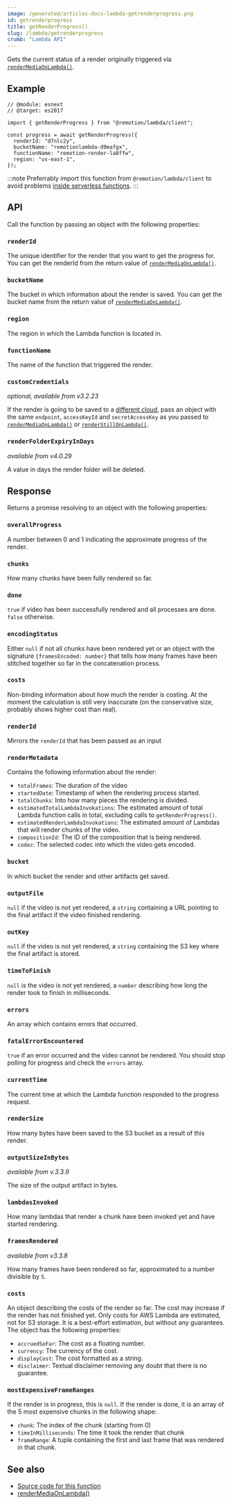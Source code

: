 ```yaml
---
image: /generated/articles-docs-lambda-getrenderprogress.png
id: getrenderprogress
title: getRenderProgress()
slug: /lambda/getrenderprogress
crumb: "Lambda API"
---
```


Gets the current status of a render originally triggered via [`renderMediaOnLambda()`](/docs/lambda/rendermediaonlambda).

## Example

```tsx twoslash
// @module: esnext
// @target: es2017

import { getRenderProgress } from "@remotion/lambda/client";

const progress = await getRenderProgress({
  renderId: "d7nlc2y",
  bucketName: "remotionlambda-d9mafgx",
  functionName: "remotion-render-la8ffw",
  region: "us-east-1",
});
```

:::note
Preferrably import this function from `@remotion/lambda/client` to avoid problems [inside serverless functions](/docs/lambda/light-client).
:::

## API

Call the function by passing an object with the following properties:

### `renderId`

The unique identifier for the render that you want to get the progress for. You can get the renderId from the return value of [`renderMediaOnLambda()`](/docs/lambda/renderMediaonlambda).

### `bucketName`

The bucket in which information about the render is saved. You can get the bucket name from the return value of [`renderMediaOnLambda()`](/docs/lambda/rendermediaonlambda).

### `region`

The region in which the Lambda function is located in.

### `functionName`

The name of the function that triggered the render.

### `customCredentials`

_optional, available from v3.2.23_

If the render is going to be saved to a [different cloud](/docs/lambda/custom-destination#saving-to-another-cloud), pass an object with the same `endpoint`, `accessKeyId` and `secretAccessKey` as you passed to [`renderMediaOnLambda()`](/docs/lambda/rendermediaonlambda#outname) or [`renderStillOnLambda()`](/docs/lambda/renderstillonlambda#outname).

### `renderFolderExpiryInDays`

_available from v4.0.29_

A value in days the render folder will be deleted.

## Response

Returns a promise resolving to an object with the following properties:

### `overallProgress`

A number between 0 and 1 indicating the approximate progress of the render.

### `chunks`

How many chunks have been fully rendered so far.

### `done`

`true` if video has been successfully rendered and all processes are done. `false` otherwise.

### `encodingStatus`

Either `null` if not all chunks have been rendered yet or an object with the signature `{framesEncoded: number}` that tells how many frames have been stitched together so far in the concatenation process.

### `costs`

Non-binding information about how much the render is costing. At the moment the calculation is still very inaccurate (on the conservative size, probably shows higher cost than real).

### `renderId`

Mirrors the `renderId` that has been passed as an input

### `renderMetadata`

Contains the following information about the render:

- `totalFrames`: The duration of the video
- `startedDate`: Timestamp of when the rendering process started.
- `totalChunks`: Into how many pieces the rendering is divided.
- `estimatedTotalLambdaInvokations`: The estimated amount of total Lambda function calls in total, excluding calls to `getRenderProgress()`.
- `estimatedRenderLambdaInvokations`: The estimated amount of Lambdas that will render chunks of the video.
- `compositionId`: The ID of the composition that is being rendered.
- `codec`: The selected codec into which the video gets encoded.

### `bucket`

In which bucket the render and other artifacts get saved.

### `outputFile`

`null` if the video is not yet rendered, a `string` containing a URL pointing to the final artifact if the video finished rendering.

### `outKey`

`null` if the video is not yet rendered, a `string` containing the S3 key where the final artifact is stored.

### `timeToFinish`

`null` is the video is not yet rendered, a `number` describing how long the render took to finish in milliseconds.

### `errors`

An array which contains errors that occurred.

### `fatalErrorEncountered`

`true` if an error occurred and the video cannot be rendered. You should stop polling for progress and check the `errors` array.

### `currentTime`

The current time at which the Lambda function responded to the progress request.

### `renderSize`

How many bytes have been saved to the S3 bucket as a result of this render.

### `outputSizeInBytes`

_available from v.3.3.9_

The size of the output artifact in bytes.

### `lambdasInvoked`

How many lambdas that render a chunk have been invoked yet and have started rendering.

### `framesRendered`

_available from v3.3.8_

How many frames have been rendered so far, approximated to a number divisible by `5`.

### `costs`

An object describing the costs of the render so far. The cost may increase if the render has not finished yet. Only costs for AWS Lambda are estimated, not for S3 storage. It is a best-effort estimation, but without any guarantees. The object has the following properties:

- `accruedSoFar`: The cost as a floating number.
- `currency`: The currency of the cost.
- `displayCost`: The cost formatted as a string.
- `disclaimer`: Textual disclaimer removing any doubt that there is no guarantee.

### `mostExpensiveFrameRanges`

If the render is in progress, this is `null`. If the render is done, it is an array of the 5 most expensive chunks in the following shape:

- `chunk`: The index of the chunk (starting from 0)
- `timeInMilliseconds`: The time it took the render that chunk
- `frameRange`: A tuple containing the first and last frame that was rendered in that chunk.

## See also

- [Source code for this function](https://github.com/remotion-dev/remotion/blob/main/packages/lambda/src/api/get-render-progress.ts)
- [renderMediaOnLambda()](/docs/lambda/rendermediaonlambda)
